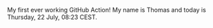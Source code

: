 My first ever working GitHub Action!
My name is Thomas and today is Thursday, 22 July, 08:23 CEST. 
